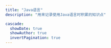 ```yaml
---
title: "Java语言"
description: "用来记录使用Java语言时积累的知识点"

cascade:
  showDate: true
  showAuthor: true
  invertPagination: true
---
```




